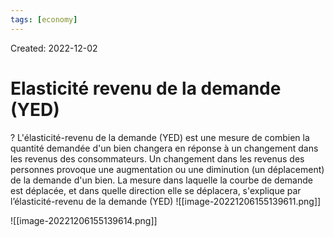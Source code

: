 ```yaml
---
tags: [economy] 
---
```

Created: 2022-12-02

# Elasticité revenu de la demande (YED)
?
L'élasticité-revenu de la demande (YED) est une mesure de combien la quantité demandée d'un bien changera en réponse à un changement dans les revenus des consommateurs.
Un changement dans les revenus des personnes provoque une augmentation ou une diminution (un déplacement) de la demande d'un bien. La mesure dans laquelle la courbe de demande est déplacée, et dans quelle direction elle se déplacera, s'explique par l’élasticité-revenu de la demande (YED)
![[image-20221206155139611.png]]
<!--SR:!2023-06-06,43,210-->

![[image-20221206155139614.png]]


<!--SR:!2022-12-08,2,210-->